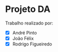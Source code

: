 # Projeto DA

Trabalho realizado por:

 - [x] André Pinto
 - [x] João Félix       
 - [x] Rodrigo Figueiredo
